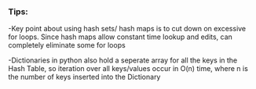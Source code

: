 
### Tips:
-Key point about using hash sets/ hash maps is to cut down on excessive for loops. Since hash maps allow constant time lookup and edits, can completely eliminate some for loops

-Dictionaries in python also hold a seperate array for all the keys in the Hash Table, so iteration over all keys/values occur in O(n) time, where n is the number of keys inserted into the Dictionary

